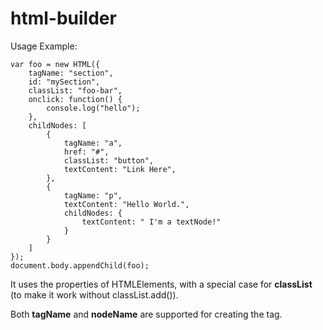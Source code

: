 html-builder
============
Usage Example:

	var foo = new HTML({
		tagName: "section",
		id: "mySection",
		classList: "foo-bar",
		onclick: function() {
			console.log("hello");
		},
		childNodes: [
			{
				tagName: "a",
				href: "#",
				classList: "button",
				textContent: "Link Here",
			},
			{
				tagName: "p",
				textContent: "Hello World.",
				childNodes: {
					textContent: " I'm a textNode!"
				}
			}
		]
	});
	document.body.appendChild(foo);

It uses the properties of HTMLElements, with a special case for **classList** (to make it work without classList.add()). 

Both **tagName** and **nodeName** are supported for creating the tag.
